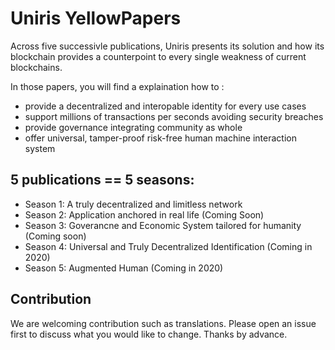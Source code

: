 # Uniris YellowPapers

Across five successivle publications, Uniris presents its solution and how its blockchain provides a counterpoint to every single weakness of current blockchains. 

In those papers, you will find a explaination how to :
- provide a decentralized and interopable identity for every use cases
- support millions of transactions per seconds avoiding security breaches
- provide governance integrating community as whole
- offer universal, tamper-proof risk-free human machine interaction system

## 5 publications == 5 seasons:
- Season 1: A truly decentralized and limitless network
- Season 2: Application anchored in real life (Coming Soon)
- Season 3: Goverancne and Economic System tailored for humanity (Coming soon)
- Season 4: Universal and Truly Decentralized Identification (Coming in 2020)
- Season 5: Augmented Human (Coming in 2020)


## Contribution

We are welcoming contribution such as translations.
Please open an issue first to discuss what you would like to change. 
Thanks by advance.

